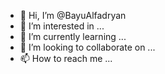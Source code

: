 - 👋 Hi, I’m @BayuAlfadryan
- 👀 I’m interested in ...
- 🌱 I’m currently learning ...
- 💞️ I’m looking to collaborate on ...
- 📫 How to reach me ...

<!---
BayuAlfadryan/BayuAlfadryan is a ✨ special ✨ repository because its `README.md` (this file) appears on your GitHub profile.
You can click the Preview link to take a look at your changes.
--->
